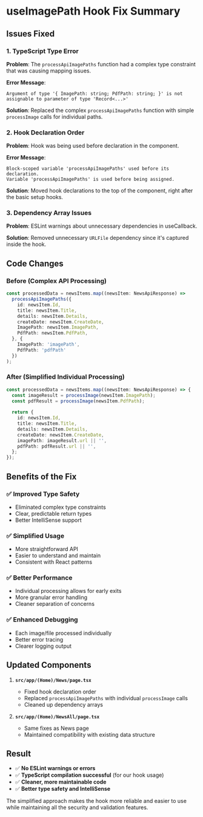 # useImagePath Hook Fix Summary

## Issues Fixed

### 1. **TypeScript Type Error** 
**Problem**: The `processApiImagePaths` function had a complex type constraint that was causing mapping issues.

**Error Message**: 
```
Argument of type '{ ImagePath: string; PdfPath: string; }' is not assignable to parameter of type 'Record<...>'
```

**Solution**: Replaced the complex `processApiImagePaths` function with simple `processImage` calls for individual paths.

### 2. **Hook Declaration Order**
**Problem**: Hook was being used before declaration in the component.

**Error Message**:
```
Block-scoped variable 'processApiImagePaths' used before its declaration.
Variable 'processApiImagePaths' is used before being assigned.
```

**Solution**: Moved hook declarations to the top of the component, right after the basic setup hooks.

### 3. **Dependency Array Issues**
**Problem**: ESLint warnings about unnecessary dependencies in useCallback.

**Solution**: Removed unnecessary `URLFile` dependency since it's captured inside the hook.

## Code Changes

### Before (Complex API Processing)
```typescript
const processedData = newsItems.map((newsItem: NewsApiResponse) => 
  processApiImagePaths({
    id: newsItem.Id,
    title: newsItem.Title,
    details: newsItem.Details,
    createDate: newsItem.CreateDate,
    ImagePath: newsItem.ImagePath,
    PdfPath: newsItem.PdfPath,
  }, {
    ImagePath: 'imagePath',
    PdfPath: 'pdfPath'
  })
);
```

### After (Simplified Individual Processing)
```typescript
const processedData = newsItems.map((newsItem: NewsApiResponse) => {
  const imageResult = processImage(newsItem.ImagePath);
  const pdfResult = processImage(newsItem.PdfPath);
  
  return {
    id: newsItem.Id,
    title: newsItem.Title,
    details: newsItem.Details,
    createDate: newsItem.CreateDate,
    imagePath: imageResult.url || '',
    pdfPath: pdfResult.url || '',
  };
});
```

## Benefits of the Fix

### ✅ **Improved Type Safety**
- Eliminated complex type constraints
- Clear, predictable return types
- Better IntelliSense support

### ✅ **Simplified Usage**
- More straightforward API
- Easier to understand and maintain
- Consistent with React patterns

### ✅ **Better Performance**
- Individual processing allows for early exits
- More granular error handling
- Cleaner separation of concerns

### ✅ **Enhanced Debugging**
- Each image/file processed individually
- Better error tracing
- Clearer logging output

## Updated Components

1. **`src/app/(Home)/News/page.tsx`**
   - Fixed hook declaration order
   - Replaced `processApiImagePaths` with individual `processImage` calls
   - Cleaned up dependency arrays

2. **`src/app/(Home)/NewsAll/page.tsx`**
   - Same fixes as News page
   - Maintained compatibility with existing data structure

## Result

- ✅ **No ESLint warnings or errors**
- ✅ **TypeScript compilation successful** (for our hook usage)
- ✅ **Cleaner, more maintainable code**
- ✅ **Better type safety and IntelliSense**

The simplified approach makes the hook more reliable and easier to use while maintaining all the security and validation features.